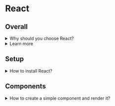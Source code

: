 # React
## Overall
<details>
<summary>Why should you choose React?</summary>

- if you want to learn faster (choose React or Vue instead of Angular)
- if your project is going to develop gradually in many steps, extending the functionality (choose React or Vue due to the best compatibility)
- when state becomes difficult to handle with vanilla JavaScript
- focus on logic and not on preventing your application from exploding
- huge ecosystem, community, high performance, development
- easy to use with multi page applications for widgets

</details>

<details>
<summary>Learn more</summary>

- [ ] [Learn React](https://academind.com/learn/react/)

</details>

## Setup
<details>
<summary>How to install React?</summary>

- react.min.js for working with React
- react-dom.min.js for rendering into the DOM

</details>

## Components
<details>
<summary>How to create a simple component and render it?</summary>

- uses JSX (compiled to normal JS code)
- basic component is a function
- component has to be wrapped in one HTML element
```JavaScript
// props contain all the attributes given in render
function User(props) {
  // should return the html to render
  return (
    <div className="user">
      <h2>{props.name}</h2>
    </div>
  );
}

// allows to render JS function as a component into a DOM
ReactDOM.render(<User name="Emma" />, document.querySelector('#user-1'));
ReactDOM.render(<User name="Hannah" />, document.querySelector('#user-2'));

// better to render only once
const app = (
  <div>
    <User name="Emma" />
    <User name="Hannah" />
  </div>
);

ReactDOM.render(app, document.querySelector('#root'));
```

## Styling

## HTTP Requests

## Routing

## Forms and validation

## Redux

## Authentication

## Debugging